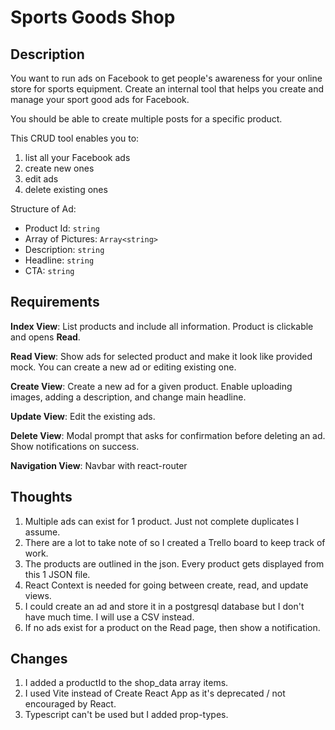 # Sports Goods Shop

## Description

You want to run ads on Facebook to get people's awareness for your online store for sports equipment. Create an internal tool that helps you create and manage your sport good ads for Facebook.

You should be able to create multiple posts for a specific product.

This CRUD tool enables you to:

1. list all your Facebook ads
2. create new ones
3. edit ads
4. delete existing ones

Structure of Ad:

- Product Id: `string`
- Array of Pictures: `Array<string>`
- Description: `string`
- Headline: `string`
- CTA: `string`

## Requirements

**Index View**: List products and include all information. Product is clickable and opens **Read**.

**Read View**: Show ads for selected product and make it look like provided mock. You can create a new ad or editing existing one.

**Create View**: Create a new ad for a given product. Enable uploading images, adding a description, and change main headline.

**Update View**: Edit the existing ads.

**Delete View**: Modal prompt that asks for confirmation before deleting an ad. Show notifications on success.

**Navigation View**: Navbar with react-router

## Thoughts

1. Multiple ads can exist for 1 product. Just not complete duplicates I assume.
2. There are a lot to take note of so I created a Trello board to keep track of work.
3. The products are outlined in the json. Every product gets displayed from this 1 JSON file.
4. React Context is needed for going between create, read, and update views.
5. I could create an ad and store it in a postgresql database but I don't have much time. I will use a CSV instead.
6. If no ads exist for a product on the Read page, then show a notification.

## Changes

1. I added a productId to the shop_data array items.
2. I used Vite instead of Create React App as it's deprecated / not encouraged by React.
3. Typescript can't be used but I added prop-types.
